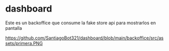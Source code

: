 # dashboard

Este es un backoffice que consume la fake store api para mostrarlos en pantalla

https://github.com/SantiagoBot321/dashboard/blob/main/backoffice/src/assets/primera.PNG

